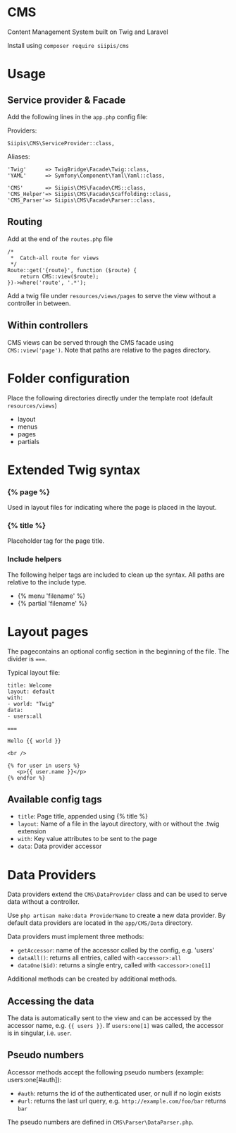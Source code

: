 # CMS
Content Management System built on Twig and Laravel

Install using `composer require siipis/cms`

# Usage
## Service provider & Facade
Add the following lines in the `app.php` config file:

Providers:
    
    Siipis\CMS\ServiceProvider::class,
    

Aliases:
    
    'Twig'      => TwigBridge\Facade\Twig::class,
    'YAML'      => Symfony\Component\Yaml\Yaml::class,
     
    'CMS'       => Siipis\CMS\Facade\CMS::class,
    'CMS_Helper'=> Siipis\CMS\Facade\Scaffolding::class,
    'CMS_Parser'=> Siipis\CMS\Facade\Parser::class,

## Routing
Add at the end of the `routes.php` file

    /*
     *  Catch-all route for views
     */
    Route::get('{route}', function ($route) {
        return CMS::view($route);
    })->where('route', '.*');
    
Add a twig file under `resources/views/pages` to serve the view without a controller in between.

## Within controllers
CMS views can be served through the CMS facade using `CMS::view('page')`. Note that paths are relative to the pages directory.

# Folder configuration
Place the following directories directly under the template root (default `resources/views`)

* layout
* menus
* pages
* partials

# Extended Twig syntax
### {% page %}
Used in layout files for indicating where the page is placed in the layout.

### {% title %}
Placeholder tag for the page title.

### Include helpers
The following helper tags are included to clean up the syntax. All paths are relative to the include type.

* {% menu 'filename' %}
* {% partial 'filename' %}

# Layout pages
The pagecontains an optional config section in the beginning of the file. The divider is `===`.

Typical layout file:
    
    title: Welcome
    layout: default
    with: 
    - world: "Twig"
    data:
    - users:all
    
    ===
    
    Hello {{ world }}
    
    <br />
    
    {% for user in users %}
       <p>{{ user.name }}</p>
    {% endfor %}
    

## Available config tags
* `title`: Page title, appended using {% title %}
* `layout`: Name of a file in the layout directory, with or without the .twig extension
* `with`: Key value attributes to be sent to the page
* `data`: Data provider accessor

# Data Providers
Data providers extend the `CMS\DataProvider` class and can be used to serve data without a controller.

Use `php artisan make:data ProviderName` to create a new data provider. By default data providers are located in the `app/CMS/Data` directory.

Data providers must implement three methods:
* `getAccessor`: name of the accessor called by the config, e.g. 'users'
* `dataAll()`: returns all entries, called with `<accessor>:all`
* `dataOne($id)`: returns a single entry, called with `<accessor>:one[1]`

Additional methods can be created by additional methods. 

## Accessing the data
The data is automatically sent to the view and can be accessed by the accessor name, e.g. `{{ users }}`. If `users:one[1]` was called, the accessor is in singular, i.e. `user`.

## Pseudo numbers
Accessor methods accept the following pseudo numbers (example: users:one[#auth]):

* `#auth`: returns the id of the authenticated user, or null if no login exists
* `#url`: returns the last url query, e.g. `http://example.com/foo/bar` returns `bar`

The pseudo numbers are defined in `CMS\Parser\DataParser.php`.
